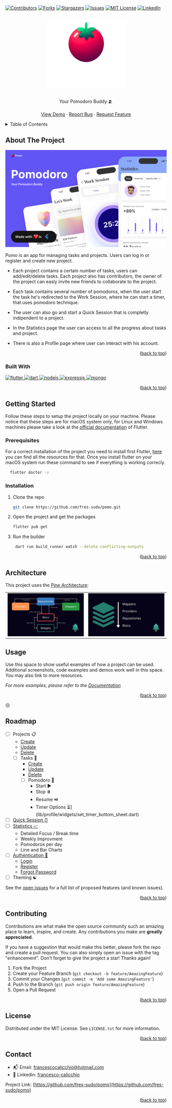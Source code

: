 <!-- Improved compatibility of back to top link: See: https://github.com/othneildrew/Best-README-Template/pull/73 -->
<a name="readme-top"></a>
<!--
*** Thanks for checking out the Best-README-Template. If you have a suggestion
*** that would make this better, please fork the repo and create a pull request
*** or simply open an issue with the tag "enhancement".
*** Don't forget to give the project a star!
*** Thanks again! Now go create something AMAZING! :D
-->



<!-- PROJECT SHIELDS -->
<!--
*** I'm using markdown "reference style" links for readability.
*** Reference links are enclosed in brackets [ ] instead of parentheses ( ).
*** See the bottom of this document for the declaration of the reference variables
*** for contributors-url, forks-url, etc. This is an optional, concise syntax you may use.
*** https://www.markdownguide.org/basic-syntax/#reference-style-links
-->
[![Contributors][contributors-shield]][contributors-url]
[![Forks][forks-shield]][forks-url]
[![Stargazers][stars-shield]][stars-url]
[![Issues][issues-shield]][issues-url]
[![MIT License][license-shield]][license-url]
[![LinkedIn][linkedin-shield]][linkedin-url]



<!-- PROJECT LOGO -->
<br />
<div align="center">
  <a href="https://github.com/fres-sudo/pomo">
    <img src="assets/logo-white.png" alt="Logo" width="251" height="208">
  </a>


  <p align="center">
    <br />
    Your Pomodoro Buddy 🫂
    <br />
    <br />
    <a href="https://github.com/fres-sudo/pomo">View Demo</a>
    ·
    <a href="https://github.com/fres-sudo/pomo/issues">Report Bug</a>
    ·
    <a href="https://github.com/fres-sudo/pomo/issues">Request Feature</a>
  </p>
</div>



<!-- TABLE OF CONTENTS -->
<details>
  <summary>Table of Contents</summary>
  <ol>
    <li>
      <a href="#about-the-project">About The Project</a>
      <ul>
        <li><a href="#built-with">Built With</a></li>
      </ul>
    </li>
    <li>
      <a href="#getting-started">Getting Started</a>
      <ul>
        <li><a href="#prerequisites">Prerequisites</a></li>
        <li><a href="#installation">Installation</a></li>
      </ul>
    </li>
    <li><a href="#usage">Usage</a></li>
    <li><a href="#roadmap">Roadmap</a></li>
    <li><a href="#contributing">Contributing</a></li>
    <li><a href="#license">License</a></li>
    <li><a href="#contact">Contact</a></li>
    <li><a href="#acknowledgments">Acknowledgments</a></li>
  </ol>
</details>



<!-- ABOUT THE PROJECT -->
## About The Project

![Preview](assets/thubnail.png)

Pomo is an app for managing tasks and projects. Users can log in or register and create new project.
 
 - Each project contains a certain number of tasks, users can add/edit/delete tasks. Each project also has contributors, the owner of the project can easly invite new friends to collaborate to the project. 

 - Each task contains several number of pomodoros, when the user start the task he's redirected to the Work Session, where he can start a timer, that uses pomodoro technique.

 - The user can also go and start a Quick Session that is completly indipendent to a project. 

 - In the Statistics page the user can access to all the progress about tasks and project.

 - There is also a Profile page where user can interact with his account.

<p align="right">(<a href="#readme-top">back to top</a>)</p>



### Built With

 <a href="https://flutter.dev" target="_blank" rel="noreferrer"> <img src="https://www.vectorlogo.zone/logos/flutterio/flutterio-icon.svg" alt="flutter" width="40" height="40"/> </a>
 <a href="https://dart.dev" target="_blank" rel="noreferrer"> <img src="https://www.vectorlogo.zone/logos/dartlang/dartlang-icon.svg" alt="dart" width="40" height="40"/> </a>
  <a href="https://expressjs.com" target="_blank" rel="noreferrer"> <img src="https://www.vectorlogo.zone/logos/nodejs/nodejs-horizontal.svg" alt="nodejs" width="120" height="60"/> </a>
  <a href="https://mongodb.com" target="_blank" rel="noreferrer"> <img src="https://www.vectorlogo.zone/logos/expressjs/expressjs-ar21.svg" alt="expressjs" width="120" height="60"/> </a>
  <a href="https://nodejs.org" target="_blank" rel="noreferrer"> <img src="https://www.vectorlogo.zone/logos/mongodb/mongodb-ar21.svg" alt="mongo" width="120" height="60"/> </a>

<p align="right">(<a href="#readme-top">back to top</a>)</p>



<!-- GETTING STARTED -->
## Getting Started

Follow these steps to setup the project locally on your machine. Please notice that these steps are for macOS system only, for Linux and Windows machines please take a look at the [official documentation](https://docs.flutter.dev/get-started/install) of Flutter.

### Prerequisites

For a correct installation of the project you need to install first Flutter, [here](https://docs.flutter.dev/get-started/install/macos/desktop?tab=download) you can find all the resources for that. Once you install flutter on your macOS system run these command to see if everything is working correcly.

```sh
  flutter doctor -v
   ```

### Installation

1. Clone the repo
   ```sh
   git clone https://github.com/fres-sudo/pomo.git
   ```
2. Open the project and get the packages
   ```sh
   flutter pub get
   ```
3. Run the builder 
   ```sh
    dart run build_runner watch --delete-conflicting-outputs
   ```

<p align="right">(<a href="#readme-top">back to top</a>)</p>


## Architecture 

This project uses the [Pine Architecture](https://github.com/MyLittleSuite/pine):

<table>
  <tr>
    <td valign="top"><img src="assets/pine-architecture.jpg"/></td>
    <td valign="top"><img src="assets/pine-di.jpeg"/></td>
  </tr>
</table>

<!-- USAGE EXAMPLES -->
## Usage

Use this space to show useful examples of how a project can be used. Additional screenshots, code examples and demos work well in this space. You may also link to more resources.

_For more examples, please refer to the [Documentation](https://example.com)_

<p align="right">(<a href="#readme-top">back to top</a>)</p>

<!-- ROADMAP -->😣
## Roadmap

- [ ] Projects 📋
  -  [Create](lib/pages/projects/create_project_page.dart)
  -  [Update](lib/pages/projects/create_project_page.dart)
  -  [Delete](lib/pages/projects/widgets/project_bottom_sheet.dart)
  - [ ] Tasks 🎯
    -  [Create](lib/pages/projects/widgets/task_bottom_sheet.dart) 
    -  [Update](lib/components/cards/task_card.dart)
    -  [Delete](lib/components/cards/task_card.dart)
    - [ ] Pomodoro 🍅
      - Start ▶️
      - Stop ⏸️
      - Resume ⏯️
      - Timer Options ⏳](lib/profile/widgets/set_timer_bottom_sheet.dart)
- [ ] [Quick Session ⏰](lib/pages/quick_session/quick_session_page.dart)
- [ ] [Statistics 📈](lib/pages/stats/stats_page.dart)
     - Detailed Focus / Break time
     - Weekly Improvment
     - Pomodoros per day
     - Line and Bar Charts
- [ ] [Authentication 🔐](lib/pages/authentication/)
  - [Login](lib/pages/authentication/login_in/login_page.dart)
  - [Register](lib/pages/authentication/sign_up/signup_page.dart)
  - [Forgot Password](lib/pages/authentication/forgot_password/forgotpassword_page.dart)
- [ ] Theming ☯️

See the [open issues](https://github.com/fres-sudo/pomo/issues) for a full list of proposed features (and known issues).

<p align="right">(<a href="#readme-top">back to top</a>)</p>



<!-- CONTRIBUTING -->
## Contributing

Contributions are what make the open source community such an amazing place to learn, inspire, and create. Any contributions you make are **greatly appreciated**.

If you have a suggestion that would make this better, please fork the repo and create a pull request. You can also simply open an issue with the tag "enhancement".
Don't forget to give the project a star! Thanks again!

1. Fork the Project
2. Create your Feature Branch (`git checkout -b feature/AmazingFeature`)
3. Commit your Changes (`git commit -m 'Add some AmazingFeature'`)
4. Push to the Branch (`git push origin feature/AmazingFeature`)
5. Open a Pull Request

<p align="right">(<a href="#readme-top">back to top</a>)</p>



<!-- LICENSE -->
## License

Distributed under the MIT License. See `LICENSE.txt` for more information.

<p align="right">(<a href="#readme-top">back to top</a>)</p>



<!-- CONTACT -->
## Contact

 - 📬 Email: francescocalicchio@hotmail.com
 - 👤 Linkedin: [francesco-calicchio](https://www.linkedin.com/in/francesco-calicchio/)
 
Project Link: [https://github.com/fres-sudo/pomo](https://github.com/fres-sudo/pomo)

<p align="right">(<a href="#readme-top">back to top</a>)</p>


<!-- MARKDOWN LINKS & IMAGES -->
<!-- https://www.markdownguide.org/basic-syntax/#reference-style-links -->
[contributors-shield]: https://img.shields.io/github/contributors/fres-sudo/pomo.svg?style=for-the-badge
[contributors-url]: https://github.com/fres-sudo/pomo/graphs/contributors
[forks-shield]: https://img.shields.io/github/forks/fres-sudo/pomo.svg?style=for-the-badge
[forks-url]: https://github.com/fres-sudo/pomo/network/members
[stars-shield]: https://img.shields.io/github/stars/fres-sudo/pomo.svg?style=for-the-badge
[stars-url]: https://github.com/fres-sudo/pomo/stargazers
[issues-shield]: https://img.shields.io/github/issues/fres-sudo/pomo.svg?style=for-the-badge
[issues-url]: https://github.com/fres-sudo/pomo/issues
[license-shield]: https://img.shields.io/github/license/fres-sudo/pomo.svg?style=for-the-badge
[license-url]: https://github.com/fres-sudo/pomo/blob/master/LICENSE.txt
[linkedin-shield]: https://img.shields.io/badge/-LinkedIn-black.svg?style=for-the-badge&logo=linkedin&colorB=555
[linkedin-url]: https://linkedin.com/in/francesco-calicchio
[product-screenshot]: images/screenshot.png
[Next.js]: https://img.shields.io/badge/next.js-000000?style=for-the-badge&logo=nextdotjs&logoColor=white
[Next-url]: https://nextjs.org/
[React.js]: https://img.shields.io/badge/React-20232A?style=for-the-badge&logo=react&logoColor=61DAFB
[React-url]: https://reactjs.org/
[Vue.js]: https://img.shields.io/badge/Vue.js-35495E?style=for-the-badge&logo=vuedotjs&logoColor=4FC08D
[Vue-url]: https://vuejs.org/
[Angular.io]: https://img.shields.io/badge/Angular-DD0031?style=for-the-badge&logo=angular&logoColor=white
[Angular-url]: https://angular.io/
[Svelte.dev]: https://img.shields.io/badge/Svelte-4A4A55?style=for-the-badge&logo=svelte&logoColor=FF3E00
[Svelte-url]: https://svelte.dev/
[Laravel.com]: https://img.shields.io/badge/Laravel-FF2D20?style=for-the-badge&logo=laravel&logoColor=white
[Laravel-url]: https://laravel.com
[Bootstrap.com]: https://img.shields.io/badge/Bootstrap-563D7C?style=for-the-badge&logo=bootstrap&logoColor=white
[Bootstrap-url]: https://getbootstrap.com
[JQuery.com]: https://img.shields.io/badge/jQuery-0769AD?style=for-the-badge&logo=jquery&logoColor=white
[JQuery-url]: https://jquery.com 
